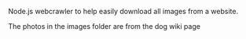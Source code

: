 Node.js webcrawler to help easily download all images from a website.

The photos in the images folder are from the dog wiki page
